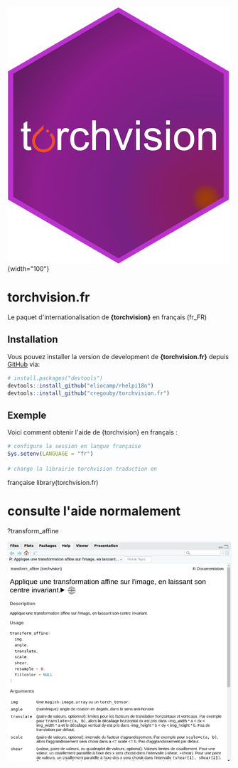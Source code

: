 ![](images/clipboard-2663710467.png){width="100"}

# torchvision.fr

<!-- badges: start -->

<!-- badges: end -->

Le paquet d'internationalisation de **{torchvision}** en français (fr_FR)

## Installation

Vous pouvez installer la version de development de **{torchvision.fr}** depuis [GitHub](https://github.com/) via:

``` r
# install.packages("devtools")
devtools::install_github("eliocamp/rhelpi18n")
devtools::install_github("cregouby/torchvision.fr")
```

## Exemple

Voici comment obtenir l'aide de {torchvision} en français :

``` r
# configure la session en langue française
Sys.setenv(LANGUAGE = "fr")

# charge la librairie torchvision traduction en 
```

française
library(torchvision.fr)

# consulte l'aide normalement
?transform_affine

![exemple de page de documentation en français dans l'onglet Help de RStudio](images/clipboard-2721924466.png)
